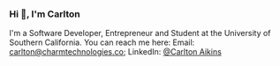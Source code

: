 <h3 display="inline">Hi 👋, I'm Carlton</h1>

<p>I'm a Software Developer, Entrepreneur and Student at the University of Southern California. You can reach me here: Email: <a href="mailto:caikins317@gmail.com">carlton@charmtechnologies.co</a>; LinkedIn: <a href="https://www.linkedin.com/in/carltonaikins/">@Carlton Aikins</a></p>
